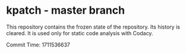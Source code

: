# kpatch - master branch

This repository contains the frozen state of the repository.
Its history is cleared. It is used only for static code
analysis with Codacy.

Commit Time: 1711536637
